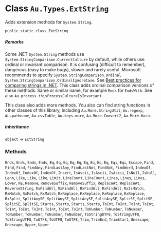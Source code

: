 # Class `Au.Types.ExtString`

Adds extension methods for `System.String`.

```
public static class ExtString
```

##### Remarks

Some .NET `System.String` methods use `System.StringComparison.CurrentCulture` by default, while others use ordinal or invariant comparison. It is confusing (difficult to remember), dangerous (easy to make bugs), slower and rarely useful. Microsoft recommends to specify `System.StringComparison.Ordinal` `System.StringComparison.OrdinalIgnoreCase`. See [Best practices for comparing strings in .NET](https://www.google.com/search?q=Best+practices+for+comparing+strings+in+.NET). This class adds ordinal comparison versions of these methods. Same or similar name, for example `Ends` for `EndsWith`. See also `Au.process.thisProcessCultureIsInvariant`.

This class also adds more methods. You also can find string functions in other classes of this library, including `Au.More.StringUtil`, `Au.regexp`, `Au.pathname`, `Au.csvTable`, `Au.keys.more`, `Au.More.Convert2`, `Au.More.Hash`.

##### Inheritance

`object` → `ExtString`

### Methods

`Ends`, `Ends`, `Ends`, `Ends`, `Eq`, `Eq`, `Eq`, `Eq`, `Eq`, `Eq`, `Eq`, `Eq`, `Eq`, `Eqi`, `Eqi`, `Escape`, `Find`, `Find`, `Find`, `FindAny`, `FindLastAny`, `FindLastNot`, `FindNot`, `FindWord`, `IndexOf`, `IndexOf`, `IndexOf`, `IndexOf`, `Insert`, `IsAscii`, `IsAscii`, `IsAscii`, `IsNull`, `IsNull`, `Lenn`, `Like`, `Like`, `Like`, `Limit`, `LineCount`, `LineCount`, `Lines`, `Lines`, `Lines`, `Lower`, `NE`, `Remove`, `RemoveSuffix`, `RemoveSuffix`, `ReplaceAt`, `ReplaceAt`, `ReverseString`, `RxFindAll`, `RxFindAll`, `RxFindAll`, `RxFindAll`, `RxIsMatch`, `RxMatch`, `RxMatch`, `RxMatch`, `RxReplace`, `RxReplace`, `RxReplace`, `RxReplace`, `RxSplit`, `SplitAnySE`, `SplitAnySE`, `SplitAnySE`, `SplitAnySE`, `SplitSE`, `SplitSE`, `SplitSE`, `SplitSE`, `Starts`, `Starts`, `Starts`, `Starts`, `ToInt`, `ToInt`, `ToInt`, `ToInt`, `ToInt`, `ToInt`, `ToInt`, `ToInt`, `ToInt`, `ToInt`, `ToNumber`, `ToNumber`, `ToNumber`, `ToNumber`, `ToNumber`, `ToNumber`, `ToNumber`, `ToStringUTF8`, `ToStringUTF8`, `ToStringUTF8`, `ToUTF8`, `ToUTF8`, `ToUTF8`, `Trim`, `TrimEnd`, `TrimStart`, `Unescape`, `Unescape`, `Upper`, `Upper`